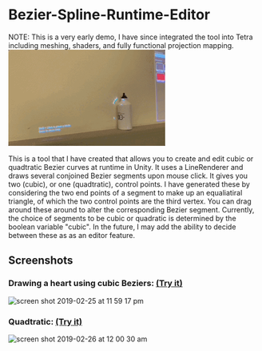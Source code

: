# Bezier-Spline-Runtime-Editor 

NOTE: This is a very early demo, I have since integrated the tool into Tetra including meshing, shaders, and fully functional projection mapping. 
![](pm.gif)

This is a tool that I have created that allows you to create and edit cubic or quadtratic Bezier curves at runtime in Unity. It uses a LineRenderer and draws several conjoined Bezier segments upon mouse click. It gives you two (cubic), or one (quadtratic), control points.  I have generated these by considering the two end points of a segment to make up an equaliatiral triangle, of which the two control points are the third vertex. You can drag around these around to alter the corresponding Bezier segment. Currently, the choice of segments to be cubic or quadratic is determined by the boolean variable "cubic". In the future, I may add the ability to decide between these as as an editor feature. 

## Screenshots
### Drawing a heart using cubic Beziers: [(Try it)](https://shahd-s.itch.io/cubic-bezier?secret=DXiD7H3UWCVitXrf7OkeXqrbEuo)
<img width="797" alt="screen shot 2019-02-25 at 11 59 17 pm" src="https://user-images.githubusercontent.com/18424537/53371669-910e0b00-3959-11e9-90c6-56f626b522dd.png">

### Quadtratic: [(Try it)](https://shahd-s.itch.io/quadratic-bezier?secret=cAcBfijaPJ3aJ0zcAm9QViNgMLM)
<img width="777" alt="screen shot 2019-02-26 at 12 00 30 am" src="https://user-images.githubusercontent.com/18424537/53371750-c1ee4000-3959-11e9-99ef-36bafcff0249.png">
